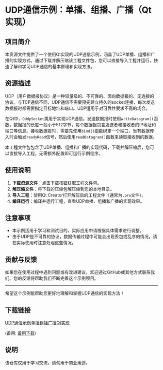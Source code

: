 # UDP通信示例：单播、组播、广播（Qt实现）

## 项目简介

本资源文件提供了一个使用Qt实现的UDP通信示例，涵盖了UDP单播、组播和广播的实现方式。通过下载并解压缩该工程文件包，您可以直接导入工程并运行，快速了解和学习UDP通信的基本原理和实现方法。

## 资源描述

UDP（用户数据报协议）是一种轻量级的、不可靠的、面向数据报的、无连接的协议。与TCP通信不同，UDP通信不需要预先建立持久的socket连接，每次发送数据报时都需要指定目标地址和端口。UDP适用于对可靠性要求不高的场合。

在Qt中，`QUdpSocket`类用于实现UDP通信。发送数据报时使用`writeDatagram()`函数，数据报的长度一般小于512字节，每个数据报包含发送者和接收者的IP地址和端口等信息。接收数据报时，需要先使用`bind()`函数绑定一个端口，当有数据传入时会触发`readyRead`信号，然后使用`readDatagram()`函数来读取接收到的数据。

本工程文件包包含了UDP单播、组播和广播的实现代码，下载并解压缩后，您可以直接导入工程，无需额外配置即可运行示例程序。

## 使用说明

1. **下载资源文件**：点击下载按钮获取工程文件包。
2. **解压缩文件**：将下载的压缩包解压缩到您的本地目录。
3. **导入工程**：使用Qt Creator打开解压后的工程文件（通常为`.pro`文件）。
4. **编译运行**：编译并运行工程，查看UDP单播、组播和广播的实现效果。

## 注意事项

- 本示例适用于学习和测试目的，实际应用中请根据具体需求进行调整。
- 由于UDP是不可靠的协议，数据传输过程中可能会出现丢包或乱序的情况，请在实际使用时注意处理这些情况。

## 贡献与反馈

如果您在使用过程中遇到问题或有改进建议，欢迎通过GitHub或其他方式联系我们。您的反馈将帮助我们不断完善这个示例项目。

---

希望这个示例能帮助您更好地理解和掌握UDP通信的实现方法！

## 下载链接
[UDP通信示例单播组播广播Qt实现](https://pan.quark.cn/s/13ae2f2b2e0b) 

(备用: [备用下载](https://pan.baidu.com/s/1KdLLX1K2a08fNU7noSOONw?pwd=1234))

## 说明

该仓库仅用于学习交流，请勿用于商业用途。

